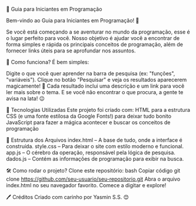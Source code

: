 🚀 Guia para Iniciantes em Programação

Bem-vindo ao Guia para Iniciantes em Programação! 🎉

Se você está começando a se aventurar no mundo da programação, esse é o lugar perfeito para você. Nosso objetivo é ajudar você a encontrar de forma simples e rápida os principais conceitos de programação, além de fornecer links úteis para se aprofundar nos assuntos.

🧐 Como funciona?
É bem simples:

Digite o que você quer aprender na barra de pesquisa (ex: "funções", "variáveis").
Clique no botão "Pesquisar" e veja os resultados aparecerem magicamente! 💫
Cada resultado inclui uma descrição e um link para você ler mais sobre o tema.
E se você não encontrar o que procura, a gente te avisa na lata! 😉

🔧 Tecnologias Utilizadas
Este projeto foi criado com:
HTML para a estrutura
CSS (e uma fonte estilosa da Google Fonts!) para deixar tudo bonito
JavaScript para fazer a mágica acontecer e buscar os conceitos de programação

📂 Estrutura dos Arquivos
index.html – A base de tudo, onde a interface é construída.
style.css – Para deixar o site com estilo moderno e funcional.
app.js – O cérebro da operação, responsável pela lógica de pesquisa.
dados.js – Contém as informações de programação para exibir na busca.

🛠️ Como rodar o projeto?
Clone este repositório:
bash
Copiar código
git clone https://github.com/seu-usuario/seu-repositorio.git
Abra o arquivo index.html no seu navegador favorito.
Comece a digitar e explore!

🖊️ Créditos
Criado com carinho por Yasmin S.S. 😊
